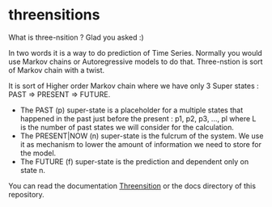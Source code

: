 # threensitions

What is three-nsition ? Glad you asked :)

In two words it is a way to do prediction of Time Series. Normally you would use Markov chains or Autoregressive models to do that. Three-nstion is sort of Markov chain with a twist.

It is sort of Higher order Markov chain where we have only 3 Super states : PAST => PRESENT => FUTURE.

  -  The PAST (p) super-state is a placeholder for a multiple states that happened in the past just before the present : p1, p2, p3, ..., pl where L is the number of past states we will consider for the calculation.
  -  The PRESENT|NOW (n) super-state is the fulcrum of the system. We use it as mechanism to lower the amount of information we need to store for the model.
  -  The FUTURE (f) super-state is the prediction and dependent only on state n.

You can read the documentation [Threensition](http://igrok.site/threensition.html) or the docs directory of this repository.
